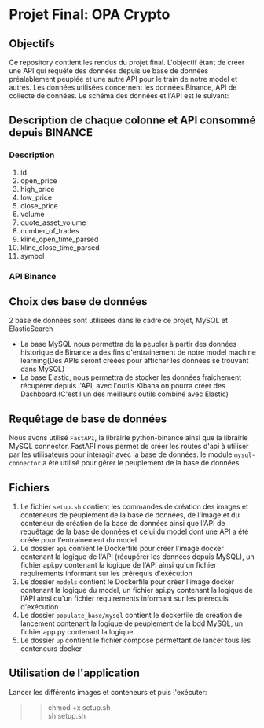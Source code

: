 # Projet Final: OPA Crypto

## Objectifs

Ce repository contient les rendus du projet final. L'objectif étant de créer une API qui requête des données depuis ue
base de données préalablement peuplée et une autre API pour le train de notre model et autres.
Les données utilisées concernent les données Binance, API de collecte de données. Le schéma des données et l'API est le
suivant:

## Description de chaque colonne et API consommé depuis BINANCE

### Description

1. id
2. open_price
3. high_price
4. low_price
5. close_price
6. volume
7. quote_asset_volume
8. number_of_trades
9. kline_open_time_parsed
10. kline_close_time_parsed
11. symbol

### API Binance

## Choix des base de données

2 base de données sont utilisées dans le cadre ce projet, MySQL et ElasticSearch

- La base MySQL nous permettra de la peupler à partir des données historique de Binance a des fins d'entrainement de
  notre model machine learning(Des APIs seront créées pour afficher les données se trouvant dans MySQL)
- La base Elastic, nous permettra de stocker les données fraichement récupérer depuis l'API, avec l'outils Kibana on
  pourra créer des Dashboard.(C'est l'un des meilleurs outils combiné avec Elastic)

## Requêtage de base de données

Nous avons utilisé `FastAPI`, la librairie python-binance ainsi que la librairie MySQL connector.
FastAPI nous permet de créer les routes d'api à utiliser par les utilisateurs pour interagir avec la base de données.
le module `mysql-connector` a été utilisé pour gérer le peuplement de la base de données.

## Fichiers

1. Le fichier `setup.sh` contient les commandes de création des images et conteneurs de peuplement de la base de
   données, de l'image et du conteneur de création de la base de données ainsi que l'API de requêtage de la base de
   données et celui du model dont une API a été créée pour l'entrainement du model
2. Le dossier `api` contient le Dockerfile pour créer l'image docker contenant la logique de l'API (récupérer les
   données depuis MySQL), un fichier api.py contenant la logique de l'API ainsi qu'un fichier requirements informant sur
   les prérequis d'exécution
3. Le dossier `models` contient le Dockerfile pour créer l'image docker contenant la logique du model, un fichier api.py
   contenant la logique de l'API ainsi qu'un fichier requirements informant sur les prérequis d'exécution
4. Le dossier `populate_base/mysql` contient le dockerfile de création de lancement contenant la logique de peuplement
   de la bdd MySQL, un fichier app.py contenant la logique
5. Le dossier `up` contient le fichier compose permettant de lancer tous les conteneurs docker

## Utilisation de l'application

Lancer les différents images et conteneurs et puis l'exécuter:
> > chmod +x setup.sh    
> > sh setup.sh  
